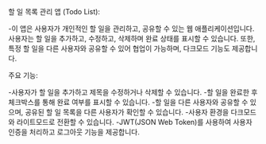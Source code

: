 할 일 목록 관리 앱 (Todo List):

-이 앱은 사용자가 개인적인 할 일을 관리하고, 공유할 수 있는 웹 애플리케이션입니다. 사용자는 할 일을 추가하고, 수정하고, 삭제하며 완료 상태를 표시할 수 있습니다. 또한, 특정 할 일을 다른 사용자와 공유할 수 있어 협업이 가능하며, 다크모드 기능도 제공합니다.



     
주요 기능:

-사용자가 할 일을 추가하고 제목을 수정하거나 삭제할 수 있습니다.
-할 일을 완료한 후 체크박스를 통해 완료 여부를 표시할 수 있습니다.
-할 일을 다른 사용자와 공유할 수 있으며, 공유된 할 일 목록을 다른 사용자가 확인할 수 있습니다.
-사용자 환경을 다크모드와 라이트모드로 전환할 수 있습니다.
-JWT(JSON Web Token)를 사용하여 사용자 인증을 처리하고 로그아웃 기능을 제공합니다.
